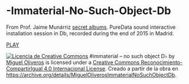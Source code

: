 # -Immaterial-No-Such-Object-Db

From Prof. Jaime Munárriz <a href="https://secretalbums.wordpress.com/">secret albums</a>. PureData sound interactive installation session in Db, recorded during the end of 2015 in Madrid.

<a href="https://archive.org/details/MiguelOliverosImmaterialNoSuchObjectDb">PLAY</a>

<a href="http://creativecommons.org/licenses/by-sa/4.0/" rel="license"><img style="border-width: 0;" src="https://i.creativecommons.org/l/by-sa/4.0/88x31.png" alt="Licencia de Creative Commons" /></a>
#immaterial – no such object D♭ by <a href="https://archive.org/details/MiguelOliverosImmaterialNoSuchObjectDb" rel="cc:attributionURL">Miguel Oliveros</a> is licensed under a <a href="http://creativecommons.org/licenses/by-sa/4.0/" rel="license">Creative Commons Reconocimiento-CompartirIgual 4.0 Internacional License</a>.
Creado a partir de la obra en <a href="https://archive.org/details/MiguelOliverosImmaterialNoSuchObjectDb" rel="dct:source">https://archive.org/details/MiguelOliverosImmaterialNoSuchObjectDb</a>.
